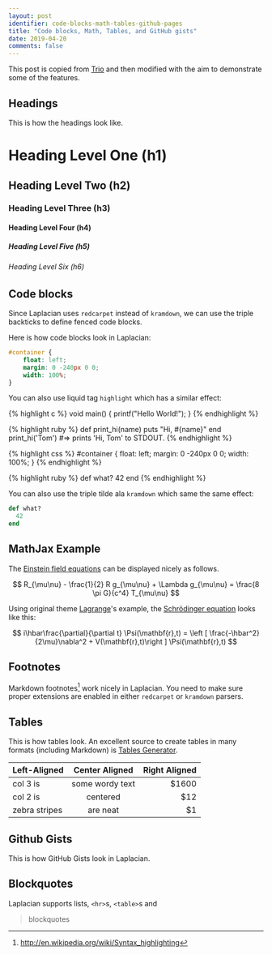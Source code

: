```yaml
---
layout: post
identifier: code-blocks-math-tables-github-pages
title: "Code blocks, Math, Tables, and GitHub gists"
date: 2019-04-20
comments: false
---
```


This post is copied from [Trio](https://www.perfectlyrandom.org/trio/2015/09/06/code-blocks-tables-and-github-gists/)
and then modified with the aim to demonstrate some of the features.


## Headings
This is how the headings look like.

# Heading Level One (h1)
## Heading Level Two (h2)
### Heading Level Three (h3)
#### Heading Level Four (h4)
##### Heading Level Five (h5)
###### Heading Level Six (h6)


## Code blocks

Since Laplacian uses `redcarpet` instead of `kramdown`, we can use the triple backticks
to define fenced code blocks.

Here is how code blocks look in Laplacian:

```css
#container {
    float: left;
    margin: 0 -240px 0 0;
    width: 100%;
}
```

You can also use liquid tag `highlight` which has a similar effect:

{% highlight c %}
void main() {
    printf("Hello World!");
}
{% endhighlight %}

{% highlight ruby %}
def print_hi(name)
  puts "Hi, #{name}"
end
print_hi('Tom')
#=> prints 'Hi, Tom' to STDOUT.
{% endhighlight %}

{% highlight css %}
#container {
    float: left;
    margin: 0 -240px 0 0;
    width: 100%;
}
{% endhighlight %}

{% highlight ruby %}
def what?
  42
end
{% endhighlight %}

You can also use the triple tilde ala `kramdown` which same the same effect:

~~~ ruby
def what?
  42
end
~~~

## MathJax Example
The [Einstein field equations](https://en.wikipedia.org/wiki/Einstein_field_equations) can be
displayed nicely as follows.

$$
R_{\mu\nu} - \frac{1}{2} R g_{\mu\nu} + \Lambda g_{\mu\nu} = \frac{8 \pi G}{c^4} T_{\mu\nu}
$$

Using original theme [Lagrange](https://lenpaul.github.io/Lagrange/)'s example, the [Schrödinger equation](https://en.wikipedia.org/wiki/Schr%C3%B6dinger_equation) looks like this:

$$
i\hbar\frac{\partial}{\partial t} \Psi(\mathbf{r},t) = \left [ \frac{-\hbar^2}{2\mu}\nabla^2 + V(\mathbf{r},t)\right ] \Psi(\mathbf{r},t)
$$

## Footnotes
Markdown footnotes[^1] work nicely in Laplacian. You need to make sure proper extensions are
enabled in either `redcarpet` or `kramdown` parsers.

[^1]: <http://en.wikipedia.org/wiki/Syntax_highlighting>

## Tables
This is how tables look. An excellent source to create tables in many formats (including Markdown)
is [Tables Generator](http://www.tablesgenerator.com/).

| Left-Aligned  | Center Aligned  | Right Aligned |
| :------------ |:---------------:| -----:|
| col 3 is      | some wordy text | $1600 |
| col 2 is      | centered        |   $12 |
| zebra stripes | are neat        |    $1 |


## Github Gists
This is how GitHub Gists look in Laplacian.
<script src="https://gist.github.com/ankur-gupta/582bfba52054b9e8d9b3.js"></script>


## Blockquotes
Laplacian supports lists, `<hr>`s, `<table>`s  and

> blockquotes


